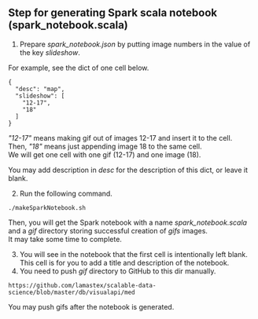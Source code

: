 ## Step for generating Spark scala notebook (spark_notebook.scala)

1. Prepare *spark_notebook.json* by putting image numbers in the value of the key *slideshow*.

For example, see the dict of one cell below.

```
{
  "desc": "map",
  "slideshow": [
    "12-17",
    "18"
  ]
}
```

*"12-17"* means making gif out of images 12-17 and insert it to the cell.<br>
Then, *"18"* means just appending image 18 to the same cell. <br>
We will get one cell with one gif (12-17) and one image (18).

You may add description in *desc* for the description of this dict, or leave it blank.

2. Run the following command.<br>

`./makeSparkNotebook.sh`

Then, you will get the Spark notebook with a name *spark_notebook.scala* and a *gif* directory storing successful creation of *gifs* images.<br>
It may take some time to complete.

3. You will see in the notebook that the first cell is intentionally left blank. This cell is for you to add a title and description of the notebook.
4. You need to push *gif* directory to GitHub to this dir manually. 

`https://github.com/lamastex/scalable-data-science/blob/master/db/visualapi/med`

You may push gifs after the notebook is generated.
